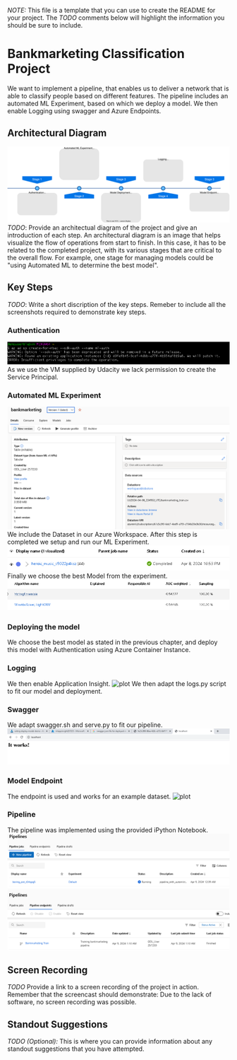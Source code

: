 *NOTE:* This file is a template that you can use to create the README for your project. The *TODO* comments below will highlight the information you should be sure to include.


# Bankmarketing Classification Project
We want to implement a pipeline, that enables us to deliver a network that is able to classify people based on different features. The pipeline includes an automated ML Experiment, based on which we deploy a model. We then enable Logging using swagger and Azure Endpoints. 

## Architectural Diagram

![plot](./sample_screenshots/ablauf.svg)
*TODO*: Provide an architectual diagram of the project and give an introduction of each step. An architectural diagram is an image that helps visualize the flow of operations from start to finish. In this case, it has to be related to the completed project, with its various stages that are critical to the overall flow. For example, one stage for managing models could be "using Automated ML to determine the best model". 

## Key Steps
*TODO*: Write a short discription of the key steps. Remeber to include all the screenshots required to demonstrate key steps. 

### Authentication
![plot](./sample_screenshots/insufficient.PNG)
As we use the VM supplied by Udacity we lack permission to create the Service Principal.
### Automated ML Experiment
![plot](./sample_screenshots/screenshot_registered_dataset.PNG)
We include the Dataset in our Azure Workspace.
After this step is completed we setup and run our ML Experiment.
![plot](./sample_screenshots/finished_auto_ML.PNG)
Finally we choose the best Model from the experiment.
![plot](./sample_screenshots/best_model.PNG)
### Deploying the model
We choose the best model as stated in the previous chapter, and deploy this model with Authentication using Azure Container Instance.
### Logging
We then enable Application Insight.
![plot](./sample_screenshots/enable_application_insight.PNG)
We then adapt the logs.py script to fit our model and deployment.
### Swagger
We adapt swagger.sh and serve.py to fit our pipeline. 
![plot](./sample_screenshots/swagger_working.PNG)
### Model Endpoint
The endpoint is used and works for an example dataset.
![plot](./sample_screenshots/results_endpoint_py.PNG)
### Pipeline 
The pipeline was implemented using the provided iPython Notebook.
![plot](./sample_screenshots/pipeline_created_ip.PNG)
![plot](./sample_screenshots/pipeline_endpoint_ip.PNG)


## Screen Recording
*TODO* Provide a link to a screen recording of the project in action. Remember that the screencast should demonstrate:
Due to the lack of software, no screen recording was possible.
## Standout Suggestions
*TODO (Optional):* This is where you can provide information about any standout suggestions that you have attempted.
